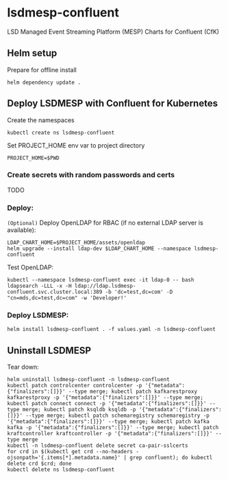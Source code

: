 # lsdmesp-confluent

LSD Managed Event Streaming Platform (MESP) Charts for Confluent (CfK)

## Helm setup

Prepare for offline install

```
helm dependency update .
```

## Deploy LSDMESP with Confluent for Kubernetes

Create the namespaces
```
kubectl create ns lsdmesp-confluent
```

Set PROJECT_HOME env var to project directory
```
PROJECT_HOME=$PWD
```

### Create secrets with random passwords and certs

TODO

### Deploy:

`(Optional)` Deploy OpenLDAP for RBAC (if no external LDAP server is available):
```
LDAP_CHART_HOME=$PROJECT_HOME/assets/openldap
helm upgrade --install ldap-dev $LDAP_CHART_HOME --namespace lsdmesp-confluent
```

Test OpenLDAP:
```
kubectl --namespace lsdmesp-confluent exec -it ldap-0 -- bash
ldapsearch -LLL -x -H ldap://ldap.lsdmesp-confluent.svc.cluster.local:389 -b 'dc=test,dc=com' -D "cn=mds,dc=test,dc=com" -w 'Developer!'
```

### Deploy LSDMESP:
```
helm install lsdmesp-confluent . -f values.yaml -n lsdmesp-confluent
```

## Uninstall LSDMESP

Tear down:
```
helm uninstall lsdmesp-confluent -n lsdmesp-confluent
kubectl patch controlcenter controlcenter -p '{"metadata":{"finalizers":[]}}' --type merge; kubectl patch kafkarestproxy kafkarestproxy -p '{"metadata":{"finalizers":[]}}' --type merge; kubectl patch connect connect -p '{"metadata":{"finalizers":[]}}' --type merge; kubectl patch ksqldb ksqldb -p '{"metadata":{"finalizers":[]}}' --type merge; kubectl patch schemaregistry schemaregistry -p '{"metadata":{"finalizers":[]}}' --type merge; kubectl patch kafka kafka -p '{"metadata":{"finalizers":[]}}' --type merge; kubectl patch kraftcontroller kraftcontroller -p '{"metadata":{"finalizers":[]}}' --type merge
kubectl -n lsdmesp-confluent delete secret ca-pair-sslcerts
for crd in $(kubectl get crd --no-headers -ojsonpath='{.items[*].metadata.name}' | grep confluent); do kubectl delete crd $crd; done
kubectl delete ns lsdmesp-confluent
```